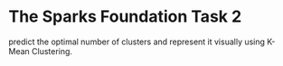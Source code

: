 # The Sparks Foundation Task 2
 predict the optimal number of clusters and represent it visually using K-Mean Clustering.
